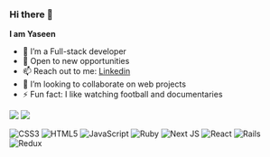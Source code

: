 ### Hi there 👋


**I am Yaseen**



- 🔭 I’m a Full-stack developer
- 🌱 Open to new opportunities
- 📫 Reach out to me: [Linkedin](https://www.linkedin.com/in/yaseen-abdalwahid/)
- 👯 I’m looking to collaborate on web projects
- ⚡ Fun fact: I like watching football and documentaries

<img src="https://github-readme-stats.vercel.app/api?username=yasinabdmahmood&show_icons=true&theme=radical" />
<img src="https://github-readme-stats.vercel.app/api/top-langs/?username=yasinabdmahmood&layout=compact" />


![CSS3](https://img.shields.io/badge/css3-%231572B6.svg?style=for-the-badge&logo=css3&logoColor=white)
![HTML5](https://img.shields.io/badge/html5-%23E34F26.svg?style=for-the-badge&logo=html5&logoColor=white)
![JavaScript](https://img.shields.io/badge/javascript-%23323330.svg?style=for-the-badge&logo=javascript&logoColor=%23F7DF1E)
![Ruby](https://img.shields.io/badge/ruby-%23CC342D.svg?style=for-the-badge&logo=ruby&logoColor=white)
![Next JS](https://img.shields.io/badge/Next-black?style=for-the-badge&logo=next.js&logoColor=white)
![React](https://img.shields.io/badge/react-%2320232a.svg?style=for-the-badge&logo=react&logoColor=%2361DAFB)
![Rails](https://img.shields.io/badge/rails-%23CC0000.svg?style=for-the-badge&logo=ruby-on-rails&logoColor=white)
![Redux](https://img.shields.io/badge/redux-%23593d88.svg?style=for-the-badge&logo=redux&logoColor=white)

